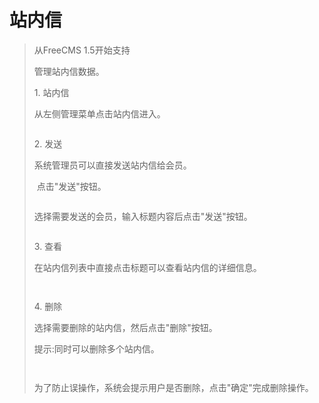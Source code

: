 # 站内信 #
<p>
<blockquote><span>从FreeCMS 1.5开始支持</span></p>
<p>
<span>管理站内信数据。</span></p>
<p>
<span>1. </span><span>站内信</span></p>
<p>
<span>从左侧管理菜单点击站内信进入。</span></p>
<p>
<a href='http://static.oschina.net/uploads/space/2013/0925/080218_JCan_916014.png'><img src='http://static.oschina.net/uploads/space/2013/0925/080218_JCan_916014.png' alt='' /></a></p>
<p>
<span>2. </span><span>发送</span></p>
<p>
<span>系统管理员可以直接发送站内信给会员。</span></p>
<p>
<a href='http://static.oschina.net/uploads/space/2013/0925/080240_vKfQ_916014.png'><img src='http://static.oschina.net/uploads/space/2013/0925/080240_vKfQ_916014.png' alt='' /></a><span> </span><span>点击"发送"按钮</span><span>。</span></p>
<p>
<a href='http://static.oschina.net/uploads/space/2013/0925/080300_YjhV_916014.png'><img src='http://static.oschina.net/uploads/space/2013/0925/080300_YjhV_916014.png' alt='' /></a></p>
<p>
<span>选择需要发送的会员，输入标题内容后点击"发送"按钮。</span></p>
<p>
<a href='http://static.oschina.net/uploads/space/2013/0925/080318_RIp9_916014.png'><img src='http://static.oschina.net/uploads/space/2013/0925/080318_RIp9_916014.png' alt='' /></a></p>
<p>
<span>3. </span><span>查看</span></p>
<p>
<span>在站内信列表中直接点击标题可以查看站内信的详细信息。</span></p>
<p>
<a href='http://static.oschina.net/uploads/space/2013/0925/080338_Xs5L_916014.png'><img src='http://static.oschina.net/uploads/space/2013/0925/080338_Xs5L_916014.png' alt='' /></a></p>
<p>
<a href='http://static.oschina.net/uploads/space/2013/0925/080359_UJmK_916014.png'><img src='http://static.oschina.net/uploads/space/2013/0925/080359_UJmK_916014.png' alt='' /></a></p>
<p>
<span>4. </span><span>删除</span></p>
<p>
<span>选择需要删除的站内信，然后点击"删除"按钮。</span></p>
<p>
<span>提示:同时可以删除多个站内信。</span></p>
<p>
<a href='http://static.oschina.net/uploads/space/2013/0925/080418_WdSZ_916014.png'><img src='http://static.oschina.net/uploads/space/2013/0925/080418_WdSZ_916014.png' alt='' /></a></p>
<p>
<a href='http://static.oschina.net/uploads/space/2013/0925/080437_H6UV_916014.png'><img src='http://static.oschina.net/uploads/space/2013/0925/080437_H6UV_916014.png' alt='' /></a></p>
<p>
<span>为了防止误操作，系统会提示用户是否删除，点击"确定"完成删除操作。</span></p>